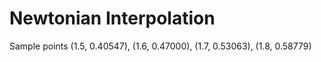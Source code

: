 # Newtonian Interpolation
Sample points
(1.5, 0.40547), (1.6, 0.47000), (1.7, 0.53063), (1.8, 0.58779)